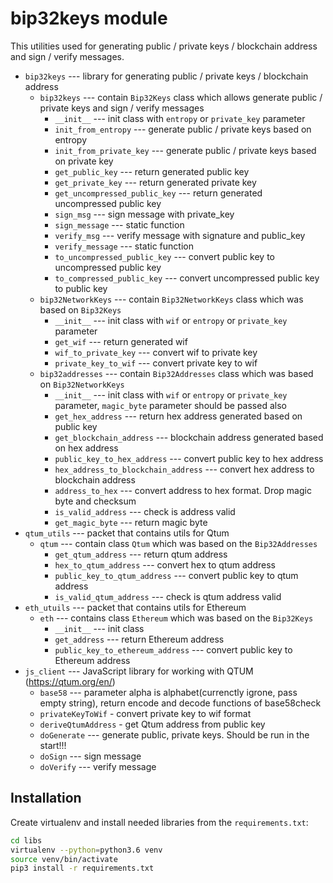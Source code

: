 # bip32keys module

This utilities used for generating public / private keys / blockchain address and sign / verify messages.

- `bip32keys` --- library for generating public / private keys / blockchain address
    - `bip32keys` --- contain `Bip32Keys` class which allows generate public / private keys and sign / verify messages
        - `__init__` --- init class with `entropy` or `private_key` parameter
        - `init_from_entropy` --- generate public / private keys based on entropy
        - `init_from_private_key` --- generate public / private keys based on private key
        - `get_public_key` --- return generated public key
        - `get_private_key` --- return generated private key
        - `get_uncompressed_public_key` --- return generated uncompressed public key
        - `sign_msg` --- sign message with private_key
        - `sign_message` --- static function
        - `verify_msg` --- verify message with signature and public_key
        - `verify_message` --- static function
        - `to_uncompressed_public_key` --- convert public key to uncompressed public key
        - `to_compressed_public_key` --- convert uncompressed public key to public key
    - `bip32NetworkKeys` --- contain `Bip32NetworkKeys` class which was based on `Bip32Keys`
        - `__init__` --- init class with `wif` or `entropy` or `private_key` parameter
        - `get_wif` --- return generated wif
        - `wif_to_private_key` --- convert wif to private key
        - `private_key_to_wif` --- convert private key to wif
    - `bip32addresses` --- contain `Bip32Addresses` class which was based on `Bip32NetworkKeys`
        - `__init__` --- init class with `wif` or `entropy` or `private_key` parameter, `magic_byte` parameter should be passed also
        - `get_hex_address` --- return hex address generated based on public key
        - `get_blockchain_address` --- blockchain address generated based on hex address
        - `public_key_to_hex_address` --- convert public key to hex address
        - `hex_address_to_blockchain_address` --- convert hex address to blockchain address
        - `address_to_hex` --- convert address to hex format. Drop magic byte and checksum
        - `is_valid_address` --- check is address valid
        - `get_magic_byte` --- return magic byte
- `qtum_utils` --- packet that contains utils for Qtum
    - `qtum` --- contain class `Qtum` which was based on the `Bip32Addresses`
        - `get_qtum_address` --- return qtum address
        - `hex_to_qtum_address` --- convert hex to qtum address
        - `public_key_to_qtum_address` --- convert public key to qtum address
        - `is_valid_qtum_address` --- check is qtum address valid
- `eth_utuils` --- packet that contains utils for Ethereum
    - `eth` --- contains class `Ethereum` which was based on the `Bip32Keys`
        - `__init__` --- init class
        - `get_address` --- return Ethereum address
        - `public_key_to_ethereum_address` --- convert public key to Ethereum address
- `js_client` --- JavaScript library for working with QTUM (https://qtum.org/en/)
    - `base58` --- parameter alpha is alphabet(currenctly igrone, pass empty string), return encode and decode functions of base58check
    - `privateKeyToWif` - convert private key to wif format
    - `deriveQtumAddress` - get Qtum address from public key
    - `doGenerate` --- generate public, private keys. Should be run in the start!!!
    - `doSign` --- sign message
    - `doVerify` --- verify message

## Installation

Create virtualenv and install needed libraries from the `requirements.txt`:

```bash
cd libs
virtualenv --python=python3.6 venv
source venv/bin/activate
pip3 install -r requirements.txt
```

